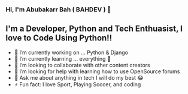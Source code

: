 ### Hi, I'm Abubakarr Bah ( BAHDEV ) 👋
## I'm a Developer, Python and Tech Enthuasist, I love to Code Using Python!!
- 🔭 I’m currently working on ... Python & Django
- 🌱 I’m currently learning ... everything 🤣
- 👯 I’m looking to collaborate with other content creators
- 🤔 I’m looking for help with learning how to use OpenSource forums
- 💬 Ask me about anything in tech I will do my best 😂
- ⚡ Fun fact: I love Sport, Playing Soccer, and coding

<!---
BAHDEV/BAHDEV is a ✨ special ✨ repository because its `README.md` (this file) appears on your GitHub profile.
You can click the Preview link to take a look at your changes.
--->
